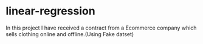 # linear-regression
In this project I have received a contract from a Ecommerce company which sells clothing online and offline.(Using Fake datset)
